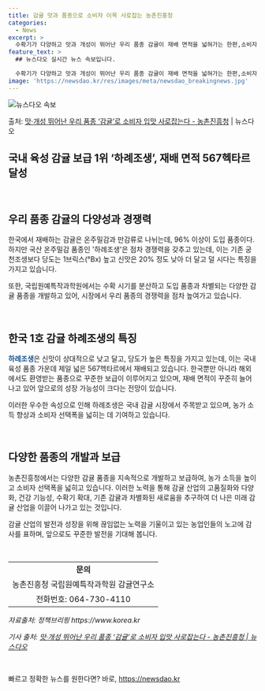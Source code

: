 ```yaml
---
title: 감귤 맛과 품종으로 소비자 이목 사로잡는 농촌진흥청
categories:
  - News
excerpt: >
  수확기가 다양하고 맛과 개성이 뛰어난 우리 품종 감귤이 재배 면적을 넓혀가는 한편,소비자 입맛을 사로잡고 있…
feature_text: >
  ## 뉴스다오 실시간 뉴스 속보입니다.

  수확기가 다양하고 맛과 개성이 뛰어난 우리 품종 감귤이 재배 면적을 넓혀가는 한편,소비자 입맛을 사로잡고 있…
image: 'https://newsdao.kr/res/images/meta/newsdao_breakingnews.jpg'
---
```


![뉴스다오 속보](https://newsdao.kr/res/images/meta/newsdao_breakingnews.jpg)

<p>출처: <a href="https://newsdao.kr/2669" rel="dofollow">맛·개성 뛰어난 우리 품종 ‘감귤’로 소비자 입맛 사로잡는다 - 농촌진흥청</a> | 뉴스다오</p>

<h2>국내 육성 감귤 보급 1위 ‘하례조생’, 재배 면적 567헥타르 달성</h2>
<p data-ke-size="size16">&nbsp;</p>
<h2 data-ke-size="size26">우리 품종 감귤의 다양성과 경쟁력</h2>
<p>한국에서 재배하는 감귤은 온주밀감과 만감류로 나뉘는데, 96% 이상이 도입 품종이다. 하지만 국산 온주밀감 품종인 '하례조생'은 점차 경쟁력을 갖추고 있는데, 이는 기존 궁천조생보다 당도는 1브릭스(°Bx) 높고 신맛은 20% 정도 낮아 더 달고 덜 시다는 특징을 가지고 있습니다.</p>
<p>또한, 국립원예특작과학원에서는 수확 시기를 분산하고 도입 품종과 차별되는 다양한 감귤 품종을 개발하고 있어, 시장에서 우리 품종의 경쟁력을 점차 높여가고 있습니다.</p>
<p data-ke-size="size16">&nbsp;</p>
<h2 data-ke-size="size26">한국 1호 감귤 하례조생의 특징</h2>
<p><b><span style="color: #1a5490;">하례조생</span></b>은 신맛이 상대적으로 낮고 달고, 당도가 높은 특징을 가지고 있는데, 이는 국내 육성 품종 가운데 제일 넓은 567헥타르에서 재배되고 있습니다. 한국뿐만 아니라 해외에서도 환영받는 품종으로 꾸준한 보급이 이루어지고 있으며, 재배 면적이 꾸준히 늘어나고 있어 앞으로의 성장 가능성이 크다는 전망이 있습니다.</p>
<p>이러한 우수한 속성으로 인해 하례조생은 국내 감귤 시장에서 주목받고 있으며, 농가 소득 향상과 소비자 선택폭을 넓히는 데 기여하고 있습니다.</p>
<p data-ke-size="size16">&nbsp;</p>
<h2 data-ke-size="size26">다양한 품종의 개발과 보급</h2>
<p>농촌진흥청에서는 다양한 감귤 품종을 지속적으로 개발하고 보급하여, 농가 소득을 높이고 소비자 선택폭을 넓히고 있습니다. 이러한 노력을 통해 감귤 산업의 고품질화와 다양화, 건강 기능성, 수확기 확대, 기존 감귤과 차별화된 새로움을 추구하여 더 나은 미래 감귤 산업을 이끌어 나가고 있는 것입니다.</p>
<p>감귤 산업의 발전과 성장을 위해 끊임없는 노력을 기울이고 있는 농업인들의 노고에 감사를 표하며, 앞으로도 꾸준한 발전을 기대해 봅니다.</p>
<p data-ke-size="size16">&nbsp;</p>
<table>
<tbody>
<tr>
<td style="text-align: center; height: 17px;"><b>문의</b></td>
</tr>
<tr>
<td style="text-align: center; height: 17px;">농촌진흥청 국립원예특작과학원 감귤연구소</td>
</tr>
<tr>
<td style="text-align: center; height: 17px;">전화번호: 064-730-4110</td>
</tr>
</tbody>
</table>
<p><i>자료출처: 정책브리핑 https://www.korea.kr</i></p>
<p><i>기사 출처: <a href="https://newsdao.kr/2669">맛·개성 뛰어난 우리 품종 ‘감귤’로 소비자 입맛 사로잡는다 - 농촌진흥청 | 뉴스다오</a></i></p>
<p data-ke-size="size16">&nbsp;</p> 

빠르고 정확한 뉴스를 원한다면? 바로, <a href="https://newsdao.kr" rel="dofollow">https://newsdao.kr</a>


